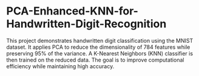 # PCA-Enhanced-KNN-for-Handwritten-Digit-Recognition
This project demonstrates handwritten digit classification using the MNIST dataset. It applies PCA to reduce the dimensionality of 784 features while preserving 95% of the variance. A K-Nearest Neighbors (KNN) classifier is then trained on the reduced data. The goal is to improve computational efficiency while maintaining high accuracy.
